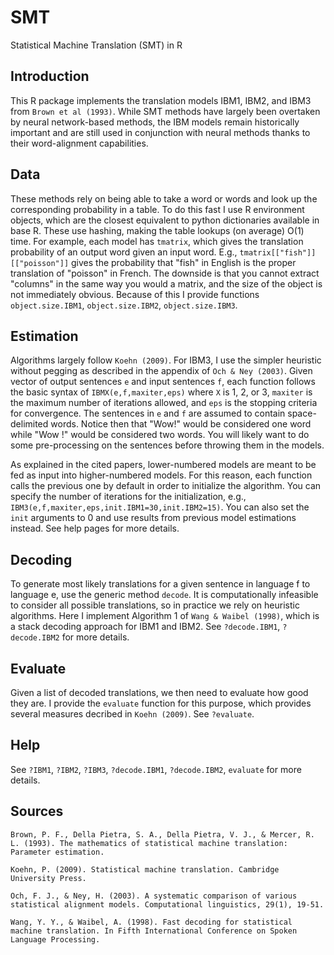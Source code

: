 # SMT
Statistical Machine Translation (SMT) in R

## Introduction

This R package implements the translation models IBM1, IBM2, and IBM3 from `Brown et al (1993)`. While SMT methods have largely been overtaken by neural network-based methods, the IBM models remain historically important and are still used in conjunction with neural methods thanks to their word-alignment capabilities.

## Data

These methods rely on being able to take a word or words and look up the corresponding probability in a table.
To do this fast I use R environment objects, which are the closest equivalent to python
dictionaries available in base R. These use hashing, making the table lookups
(on average) O(1) time. For example, each model has `tmatrix`, which gives the translation
probability of an output word given an input word. E.g., `tmatrix[["fish"]][["poisson"]]`
gives the probability that "fish" in English is the proper translation of "poisson" in French.
The downside is that you cannot extract "columns" in the same way you would a matrix,
and the size of the object is not immediately obvious. Because of this
I provide functions `object.size.IBM1`, `object.size.IBM2`, `object.size.IBM3`.

## Estimation

Algorithms largely follow `Koehn (2009)`. For IBM3, I use the simpler heuristic
without pegging as described in the appendix of `Och & Ney (2003)`. Given vector of
output sentences `e` and input sentences `f`, each function
follows the basic syntax of `IBMX(e,f,maxiter,eps)` where `X` is 1, 2, or 3, `maxiter`
is the maximum number of iterations allowed, and `eps` is the stopping criteria
for convergence. The sentences in `e` and `f` are assumed to contain space-delimited
words. Notice then that "Wow!" would be considered one word while "Wow !" would
be considered two words. You will likely want to do some pre-processing on the sentences
before throwing them in the models.

As explained in the cited papers, lower-numbered models are meant to be fed as input
into higher-numbered models. For this reason, each function calls the previous one
by default in order to initialize the algorithm. 
You can specify the number of iterations for the initialization, e.g.,
`IBM3(e,f,maxiter,eps,init.IBM1=30,init.IBM2=15)`. You can also set the `init`
arguments to 0 and use results from previous model estimations instead. 
See help pages for more details.

## Decoding

To generate most likely translations for a given sentence in language f to language e, 
use the generic method `decode`. It is computationally infeasible to consider all
possible translations, so in practice we rely on heuristic algorithms.
Here I implement Algorithm 1 of `Wang & Waibel (1998)`, which is a stack decoding
approach for IBM1 and IBM2. See `?decode.IBM1`, `?decode.IBM2` for more details.

## Evaluate

Given a list of decoded translations, we then need to evaluate how good they are.
I provide the `evaluate` function for this purpose, which provides several measures
decribed in `Koehn (2009)`. See `?evaluate`.

## Help

See `?IBM1`, `?IBM2`, `?IBM3`, `?decode.IBM1`, `?decode.IBM2`, `evaluate` for more details.

## Sources

`Brown, P. F., Della Pietra, S. A., Della Pietra, V. J., & Mercer, R. L. (1993). The mathematics of statistical machine translation: Parameter estimation.`

`Koehn, P. (2009). Statistical machine translation. Cambridge University Press.`

`Och, F. J., & Ney, H. (2003). A systematic comparison of various statistical alignment models. Computational linguistics, 29(1), 19-51.`

`Wang, Y. Y., & Waibel, A. (1998). Fast decoding for statistical machine translation. In Fifth International Conference on Spoken Language Processing.`
